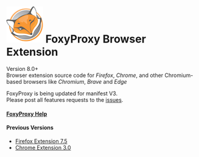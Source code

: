 
# ![FoxyProxy](/src/image/icon.svg) FoxyProxy Browser Extension
Version 8.0+  
Browser extension source code for *Firefox*, *Chrome*, and other Chromium-based browsers like *Chromium*, *Brave* and *Edge*

FoxyProxy is being updated for manifest V3.  
Please post all features requests to the [issues](https://github.com/foxyproxy/browser-extension/issues).

#### [FoxyProxy Help](https://foxyproxy.github.io/browser-extension/content/help.html)

#### Previous Versions
- [Firefox Extension 7.5](https://github.com/foxyproxy/firefox-extension)
- [Chrome Extension 3.0](https://github.com/foxyproxy/Foxyproxy_Chrome)
